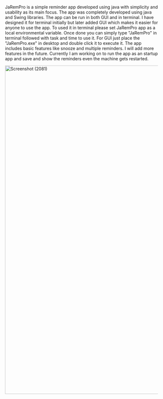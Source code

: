 JaRemPro is a simple reminder app developed using java with simplicity and usability as its main focus. The app was completely developed using java and Swing libraries. The app can be run in both GUI and in terminal. I have designed it for terminal initially but later added GUI which makes it easier for anyone to use the app. To used it in terminal please set JaRemPro app as a local environmental variable. Once done you can simply type "JaRemPro" in terminal followed with task and time to use it. For GUI just place the "JaRemPro.exe" in desktop and double click it to execute it. The app includes basic features like snooze and multiple reminders. I will add more features in the future. Currently I am working on to run the app as an startup app and save and show the reminders even the machine gets restarted.

<img width="1920" height="1080" alt="Screenshot (2081)" src="https://github.com/user-attachments/assets/d61e689b-6429-473e-955a-5eb47c4a4a92" />
